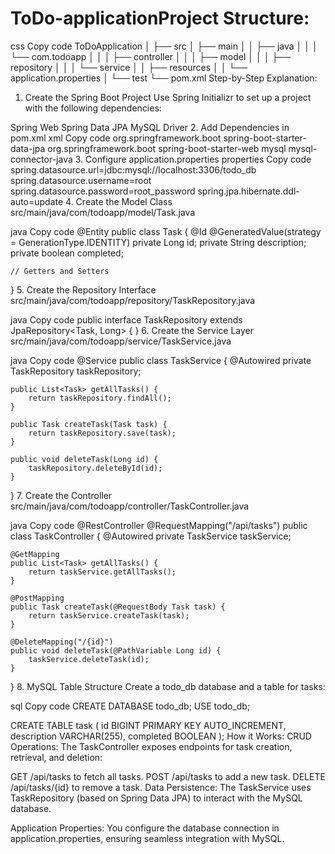 # ToDo-applicationProject Structure:
css
Copy code
ToDoApplication
│
├── src
│   ├── main
│   │   ├── java
│   │   │   └── com.todoapp
│   │   │       ├── controller
│   │   │       ├── model
│   │   │       ├── repository
│   │   │       └── service
│   │   ├── resources
│   │       └── application.properties
│   └── test
└── pom.xml
Step-by-Step Explanation:
1. Create the Spring Boot Project
Use Spring Initializr to set up a project with the following dependencies:

Spring Web
Spring Data JPA
MySQL Driver
2. Add Dependencies in pom.xml
xml
Copy code
<dependencies>
    <dependency>
        <groupId>org.springframework.boot</groupId>
        <artifactId>spring-boot-starter-data-jpa</artifactId>
    </dependency>
    <dependency>
        <groupId>org.springframework.boot</groupId>
        <artifactId>spring-boot-starter-web</artifactId>
    </dependency>
    <dependency>
        <groupId>mysql</groupId>
        <artifactId>mysql-connector-java</artifactId>
    </dependency>
</dependencies>
3. Configure application.properties
properties
Copy code
spring.datasource.url=jdbc:mysql://localhost:3306/todo_db
spring.datasource.username=root
spring.datasource.password=root_password
spring.jpa.hibernate.ddl-auto=update
4. Create the Model Class
src/main/java/com/todoapp/model/Task.java

java
Copy code
@Entity
public class Task {
    @Id
    @GeneratedValue(strategy = GenerationType.IDENTITY)
    private Long id;
    private String description;
    private boolean completed;

    // Getters and Setters
}
5. Create the Repository Interface
src/main/java/com/todoapp/repository/TaskRepository.java

java
Copy code
public interface TaskRepository extends JpaRepository<Task, Long> {
}
6. Create the Service Layer
src/main/java/com/todoapp/service/TaskService.java

java
Copy code
@Service
public class TaskService {
    @Autowired
    private TaskRepository taskRepository;

    public List<Task> getAllTasks() {
        return taskRepository.findAll();
    }

    public Task createTask(Task task) {
        return taskRepository.save(task);
    }

    public void deleteTask(Long id) {
        taskRepository.deleteById(id);
    }
}
7. Create the Controller
src/main/java/com/todoapp/controller/TaskController.java

java
Copy code
@RestController
@RequestMapping("/api/tasks")
public class TaskController {
    @Autowired
    private TaskService taskService;

    @GetMapping
    public List<Task> getAllTasks() {
        return taskService.getAllTasks();
    }

    @PostMapping
    public Task createTask(@RequestBody Task task) {
        return taskService.createTask(task);
    }

    @DeleteMapping("/{id}")
    public void deleteTask(@PathVariable Long id) {
        taskService.deleteTask(id);
    }
}
8. MySQL Table Structure
Create a todo_db database and a table for tasks:

sql
Copy code
CREATE DATABASE todo_db;
USE todo_db;

CREATE TABLE task (
    id BIGINT PRIMARY KEY AUTO_INCREMENT,
    description VARCHAR(255),
    completed BOOLEAN
);
How it Works:
CRUD Operations: The TaskController exposes endpoints for task creation, retrieval, and deletion:

GET /api/tasks to fetch all tasks.
POST /api/tasks to add a new task.
DELETE /api/tasks/{id} to remove a task.
Data Persistence: The TaskService uses TaskRepository (based on Spring Data JPA) to interact with the MySQL database.

Application Properties: You configure the database connection in application.properties, ensuring seamless integration with MySQL.

